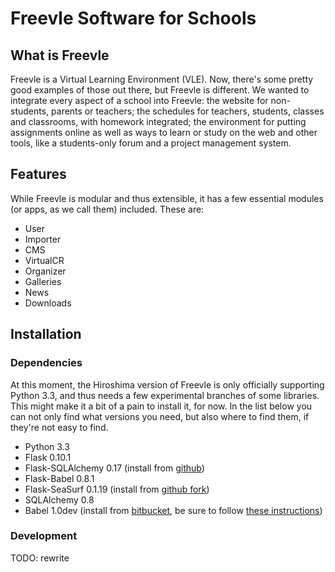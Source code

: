 Freevle Software for Schools
=========================

What is Freevle
------------

Freevle is a Virtual Learning Environment (VLE). Now, there's some pretty good
examples of those out there, but Freevle is different. We wanted to integrate
every aspect of a school into Freevle: the website for non-students, parents or
teachers; the schedules for teachers, students, classes and classrooms, with
homework integrated; the environment for putting assignments online as well as
ways to learn or study on the web and other tools, like a students-only forum
and a project management system.

Features
--------

While Freevle is modular and thus extensible, it has a few essential modules
(or apps, as we call them) included. These are:

* User
* Importer
* CMS
* VirtualCR
* Organizer
* Galleries
* News
* Downloads


Installation
------------

### Dependencies

At this moment, the Hiroshima version of Freevle is only officially supporting
Python 3.3, and thus needs a few experimental branches of some libraries. This
might make it a bit of a pain to install it, for now. In the list below you can
not only find what versions you need, but also where to find them, if they're
not easy to find.

* Python 3.3
* Flask 0.10.1
* Flask-SQLAlchemy 0.17
  (install from [github](https://github.com/mitsuhiko/flask-sqlalchemy))
* Flask-Babel 0.8.1
* Flask-SeaSurf 0.1.19
  (install from [github fork](https://github.com/FSX/flask-seasurf))
* SQLAlchemy 0.8
* Babel 1.0dev
  (install from [bitbucket](https://bitbucket.org/babel3_developers/babel3), be
  sure to follow [these instructions](http://babel.edgewall.org/wiki/SubversionCheckout))

### Development

TODO: rewrite
